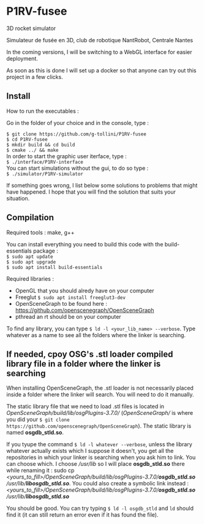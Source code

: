 <h1>P1RV-fusee</h1>
3D rocket simulator  

Simulateur de fusée en 3D, club de robotique NantRobot, Centrale Nantes  

In the coming versions, I will be switching to a WebGL interface for easier deployment.

As soon as this is done I will set up a docker so that anyone can try out this project in a few clicks.

<h2>Install</h2>
How to run the executables :

Go in the folder of your choice and in the console, type :

`$ git clone https://github.com/g-tollini/P1RV-fusee`  
`$ cd P1RV-fusee`  
`$ mkdir build && cd build`    
`$ cmake ../ && make`  
In order to start the graphic user iterface, type :  
`$ ./interface/P1RV-interface`  
You can start simulations without the gui, to do so type :  
`$ ./simulator/P1RV-simulator`  

If something goes wrong, I list below some solutions to problems that might have happened. I hope that you will find the solution that suits your situation.

<h2>Compilation</h2>
Required tools :  
make, g++  

You can install everything you need to build this code with the build-essentials package :  
`$ sudo apt update`  
`$ sudo apt upgrade`  
`$ sudo apt install build-essentials`  

Required libraries :  
+ OpenGL that you should alredy have on your computer  
+ Freeglut `$ sudo apt install freeglut3-dev`  
+ OpenSceneGraph to be found here : https://github.com/openscenegraph/OpenSceneGraph  
+ pthread an rt should be on your computer  

To find any library, you can type `$ ld -l <your_lib_name> --verbose`. Type whatever as a name to see all the folders where the linker is searching.

<h2>If needed, cpoy OSG's .stl loader compiled library file in a folder where the linker is searching</h2>
When installing OpenSceneGraph, the .stl loader is not necessarily placed inside a folder where the linker will search. You will need to do it manually.

The static library file that we need to load .stl files is located in *OpenSceneGraph/build/lib/osgPlugins-3.7.0/* (*OpenSceneGraph/* is where you did your `$ git clone https://github.com/openscenegraph/OpenSceneGraph`). The static library is named **osgdb_stld.so**. 

If you tyupe the command `$ ld -l whatever --verbose`, unless the library whatever actually exists which I suppose it doesn't, you get all the repositories in which your linker is searching when you ask him to link. You can choose which. I choose */usr/lib* so I will place **osgdb_stld.so** there while renaming it : sudo cp *<yours_to_fill>/OpenSceneGraph/build/lib/osgPlugins-3.7.0/***osgdb_stld.so**** */usr/lib/***libosgdb_stld.so****.
You could also create a symbolic link instead :
*<yours_to_fill>/OpenSceneGraph/build/lib/osgPlugins-3.7.0/***osgdb_stld.so**** */usr/lib/***libosgdb_stld.so****

You should be good. You can try typing `$ ld -l osgdb_stld` and `ld` should find it (it can still return an error even if it has found the file).